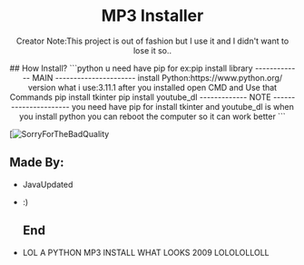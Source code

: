 <h1 align="center">MP3 Installer</h1>
<p align="center">Creator Note:This project is out of fashion but I use it and I didn't want to lose it so..</p>
<p align="center">
## How Install?
```python
u need have pip for ex:pip install library
  ------------- MAIN ----------------------
  install Python:https://www.python.org/
  version what i use:3.11.1
  after you installed
  open CMD
  and Use that Commands
  pip install tkinter
  pip install youtube_dl
   ------------- NOTE ----------------------
  you need have pip for install tkinter and youtube_dl
  is when you install python you can reboot the computer so it can work better
```
  
[![SorryForTheBadQuality](https://i.imgur.com/5Cj4RcK.png)
  
  ## Made By:
- JavaUpdated
- :)
  
  ## End
- LOL A PYTHON MP3 INSTALL WHAT LOOKS 2009 LOLOLOLLOLL
